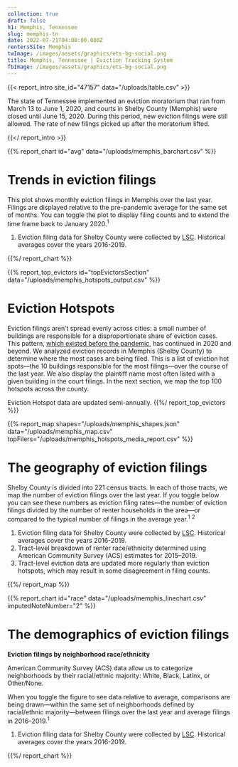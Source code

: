 ```yaml
---
collection: true
draft: false
h1: Memphis, Tennessee
slug: memphis-tn
date: 2022-07-21T04:00:00.000Z
rentersSite: Memphis
twImage: /images/assets/graphics/ets-bg-social.png
title: Memphis, Tennessee | Eviction Tracking System
fbImage: /images/assets/graphics/ets-bg-social.png
---
```


{{< report_intro site_id="47157" data="/uploads/table.csv" >}}

The state of Tennessee implemented an eviction moratorium that ran from March 13 to June 1, 2020, and courts in Shelby County (Memphis) were closed until June 15, 2020. During this period, new eviction filings were still allowed. The rate of new filings picked up after the moratorium lifted.



{{</ report_intro >}}



{{% report_chart id="avg" data="/uploads/memphis_barchart.csv" %}}

# Trends in eviction filings

This plot shows monthly eviction filings in Memphis over the last year. Filings are displayed relative to the pre-pandemic average for the same set of months. You can toggle the plot to display filing counts and to extend the time frame back to January 2020.<sup>1</sup>

1. Eviction filing data for Shelby County were collected by [LSC](https://www.lsc.gov/). Historical averages cover the years 2016-2019.

{{%/ report_chart %}}



{{% report_top_evictors id="topEvictorsSection" data="/uploads/memphis_hotspots_output.csv" %}}
# Eviction Hotspots

Eviction filings aren’t spread evenly across cities: a small number of buildings are responsible for a disproportionate share of eviction cases. This pattern, [which existed before the pandemic](https://evictionlab.org/top-evicting-landlords-drive-us-eviction-crisis/), has continued in 2020 and beyond. We analyzed eviction records in Memphis (Shelby County) to determine where the most cases are being filed. This is a list of eviction hot spots—the 10 buildings responsible for the most filings—over the course of the last year. We also display the plaintiff name most often listed with a given building in the court filings. In the next section, we map the top 100 hotspots across the county.

Eviction Hotspot data are updated semi-annually.
{{%/ report_top_evictors %}}



{{% report_map shapes="/uploads/memphis_shapes.json" data="/uploads/memphis_map.csv" topFilers="/uploads/memphis_hotspots_media_report.csv" %}}

# The geography of eviction filings

Shelby County is divided into 221 census tracts. In each of those tracts, we map the number of eviction filings over the last year. If you toggle below you can see these numbers as eviction filing rates—the number of eviction filings divided by the number of renter households in the area—or compared to the typical number of filings in the average year.<sup>1</sup> <sup>2</sup>

1. Eviction filing data for Shelby County were collected by [LSC](https://www.lsc.gov/). Historical averages cover the years 2016-2019.
2. Tract-level breakdown of renter race/ethnicity determined using American Community Survey (ACS) estimates for 2015–2019.
3. Tract-level eviction data are updated more regularly than eviction hotspots, which may result in some disagreement in filing counts.

{{%/ report_map %}}



{{% report_chart id="race" data="/uploads/memphis_linechart.csv" imputedNoteNumber="2" %}}

# The demographics of eviction filings

**Eviction filings by neighborhood race/ethnicity**

American Community Survey (ACS) data allow us to categorize neighborhoods by their racial/ethnic majority: White, Black, Latinx, or Other/None. 

When you toggle the figure to see data relative to average, comparisons are being drawn—within the same set of neighborhoods defined by racial/ethnic majority—between filings over the last year and average filings in 2016–2019.<sup>1</sup>

1. Eviction filing data for Shelby County were collected by [LSC](https://www.lsc.gov/). Historical averages cover the years 2016-2019.


{{%/ report_chart %}}